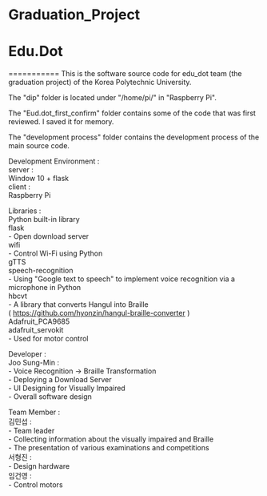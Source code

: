 # Graduation_Project
# Edu.Dot
===========
This is the software source code for edu_dot team (the graduation project) of the Korea Polytechnic University.

The "dip" folder is located under "/home/pi/" in "Raspberry Pi".

The "Eud.dot_first_confirm" folder contains some of the code that was first reviewed.
I saved it for memory.

The "development process" folder contains the development process of the main source code.

Development Environment :  
    server :  
        Window 10 + flask     
    client :  
        Raspberry Pi  
        
        

Libraries :  
    Python built-in library   
    flask  
        - Open download server  
    wifi  
        - Control Wi-Fi using Python  
    gTTS  
    speech-recognition  
        - Using "Google text to speech" to implement voice recognition via a microphone in Python  
    hbcvt  
        - A library that converts Hangul into Braille  
          ( https://github.com/hyonzin/hangul-braille-converter )  
    Adafruit_PCA9685  
    adafruit_servokit  
        - Used for motor control  
  
Developer :  
    Joo Sung-Min :  
        - Voice Recognition -> Braille Transformation  
        - Deploying a Download Server  
        - UI Designing for Visually Impaired  
        - Overall software design	  
  
Team Member :  
    김민섭 :  
        - Team leader  
        - Collecting information about the visually impaired and Braille  
        - The presentation of various examinations and competitions  
    서형진 :  
        - Design hardware  
    임건영 :  
        - Control motors  
  
